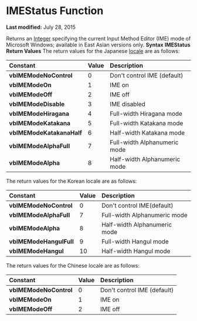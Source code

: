 
# IMEStatus Function

 **Last modified:** July 28, 2015


Returns an  [Integer](b8bdf64f-5920-1ae9-16d0-b26d09524a30.md) specifying the current Input Method Editor (IME) mode of Microsoft Windows; available in East Asian versions only.
 **Syntax**
 **IMEStatus**
 **Return Values**
The return values for the Japanese  [locale](b8bdf64f-5920-1ae9-16d0-b26d09524a30.md) are as follows:


|**Constant**|**Value**|**Description**|
|:-----|:-----|:-----|
| **vbIMEModeNoControl**|0|Don't control IME (default)|
| **vbIMEModeOn**|1|IME on|
| **vbIMEModeOff**|2|IME off|
| **vbIMEModeDisable**|3|IME disabled|
| **vbIMEModeHiragana**|4|Full-width Hiragana mode|
| **vbIMEModeKatakana**|5|Full-width Katakana mode|
| **vbIMEModeKatakanaHalf**|6|Half-width Katakana mode|
| **vbIMEModeAlphaFull**|7|Full-width Alphanumeric mode|
| **vbIMEModeAlpha**|8|Half-width Alphanumeric mode|
The return values for the Korean locale are as follows:


|**Constant**|**Value**|**Description**|
|:-----|:-----|:-----|
| **vbIMEModeNoControl**|0|Don't control IME(default)|
| **vbIMEModeAlphaFull**|7|Full-width Alphanumeric mode|
| **vbIMEModeAlpha**|8|Half-width Alphanumeric mode|
| **vbIMEModeHangulFull**|9|Full-width Hangul mode|
| **vbIMEModeHangul**|10|Half-width Hangul mode|
The return values for the Chinese locale are as follows:


|**Constant**|**Value**|**Description**|
|:-----|:-----|:-----|
| **vbIMEModeNoControl**|0|Don't control IME (default)|
| **vbIMEModeOn**|1|IME on|
| **vbIMEModeOff**|2|IME off|
